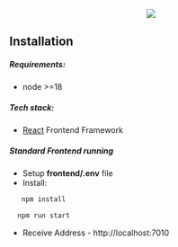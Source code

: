 <p align="center">
  <img src="https://raw.githubusercontent.com/iovitatudor/blockAIDS-dashboard/main/public/Logo.png" />
</p>

## Installation

##### Requirements:

- node >=18

##### Tech stack:
-  <a href="https://react.dev/" target="blank">React</a> Frontend Framework

##### Standard Frontend running

- Setup **frontend/.env** file
- Install:

```bash 
   npm install
```

```bash 
  npm run start
```


- Receive Address - http://localhost:7010
